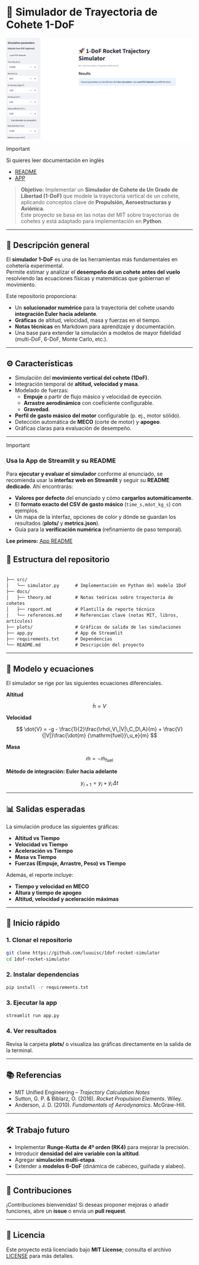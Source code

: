 # 🚀 Simulador de Trayectoria de Cohete 1-DoF

<p align="center">
  <img src="docs/images/app.png" alt="App UI" width="720">
</p>

> [!IMPORTANT]
> Si quieres leer documentación en inglés
> - [README](README.md)
> - [APP](APP.md)

> **Objetivo:** Implementar un **Simulador de Cohete de Un Grado de Libertad (1-DoF)** que modele la trayectoria vertical de un cohete, aplicando conceptos clave de **Propulsión, Aeroestructuras y Aviónica**.  
> Este proyecto se basa en las notas del MIT sobre trayectorias de cohetes y está adaptado para implementación en **Python**.

---

## 📖 Descripción general

El **simulador 1-DoF** es una de las herramientas más fundamentales en cohetería experimental.  
Permite estimar y analizar el **desempeño de un cohete antes del vuelo** resolviendo las ecuaciones físicas y matemáticas que gobiernan el movimiento.

Este repositorio proporciona:
- Un **solucionador numérico** para la trayectoria del cohete usando **integración Euler hacia adelante**.
- **Gráficas** de altitud, velocidad, masa y fuerzas en el tiempo.
- **Notas técnicas** en Markdown para aprendizaje y documentación.
- Una base para extender la simulación a modelos de mayor fidelidad (multi-DoF, 6-DoF, Monte Carlo, etc.).

---

## ⚙️ Características

- Simulación del **movimiento vertical del cohete (1DoF)**.  
- Integración temporal de **altitud, velocidad y masa**.  
- Modelado de fuerzas:
  - **Empuje** a partir de flujo másico y velocidad de eyección.  
  - **Arrastre aerodinámico** con coeficiente configurable.  
  - **Gravedad**.  
- **Perfil de gasto másico del motor** configurable (p. ej., motor sólido).  
- Detección automática de **MECO** (corte de motor) y **apogeo**.  
- Gráficas claras para evaluación de desempeño.  

---

> [!IMPORTANT]
> ### Usa la App de Streamlit y su README
>
> Para **ejecutar y evaluar el simulador** conforme al enunciado, se recomienda usar la **interfaz web en Streamlit** y seguir su **README dedicado**. Ahí encontrarás:
> - **Valores por defecto** del enunciado y cómo **cargarlos automáticamente**.
> - El **formato exacto del CSV de gasto másico** (`time_s,mdot_kg_s`) con ejemplos.
> - Un mapa de la interfaz, opciones de color y dónde se guardan los resultados (**plots/** y **metrics.json**).
> - Guía para la **verificación numérica** (refinamiento de paso temporal).
>
> **Lee primero:** [App README](APP_ES.md)

## 📂 Estructura del repositorio

```

├── src/
│   └── simulator.py      # Implementación en Python del modelo 1DoF
├── docs/
│   ├── theory.md         # Notas teóricas sobre trayectoria de cohetes
│   ├── report.md         # Plantilla de reporte técnico
│   └── references.md     # Referencias clave (notas MIT, libros, artículos)
├── plots/                # Gráficas de salida de las simulaciones
├── app.py                # App de Streamlit
├── requirements.txt      # Dependencias
└── README.md             # Descripción del proyecto

```

---

## 🧮 Modelo y ecuaciones

El simulador se rige por las siguientes ecuaciones diferenciales.

**Altitud**

$$
\dot{h} = V
$$

**Velocidad**

$$
\dot{V} = -g - \frac{1}{2}\frac{\rho\,V\,|V|\,C_D\,A}{m} + \frac{V}{|V|}\frac{\dot{m} {\mathrm{fuel}}\,u_e}{m}
$$

**Masa**

$$
\dot{m} = -\dot{m}_{\mathrm{fuel}}
$$

**Método de integración: Euler hacia adelante**

$$
y_{i+1} = y_i + \dot{y}_i\,\Delta t
$$



---

## 📊 Salidas esperadas

La simulación produce las siguientes gráficas:

- **Altitud vs Tiempo**  
- **Velocidad vs Tiempo**  
- **Aceleración vs Tiempo**  
- **Masa vs Tiempo**  
- **Fuerzas (Empuje, Arrastre, Peso) vs Tiempo**

Además, el reporte incluye:
- **Tiempo y velocidad en MECO**  
- **Altura y tiempo de apogeo**  
- **Altitud, velocidad y aceleración máximas**  

---

## 🚀 Inicio rápido

### 1. Clonar el repositorio
```bash
git clone https://github.com/luuuisc/1dof-rocket-simulator 
cd 1dof-rocket-simulator
````

### 2. Instalar dependencias

```bash
pip install -r requirements.txt
```

### 3. Ejecutar la app

```bash
streamlit run app.py
```

### 4. Ver resultados

Revisa la carpeta **plots/** o visualiza las gráficas directamente en la salida de la terminal.

---

## 📚 Referencias

* MIT Unified Engineering – *Trajectory Calculation Notes*
* Sutton, G. P. & Biblarz, O. (2016). *Rocket Propulsion Elements*. Wiley.
* Anderson, J. D. (2010). *Fundamentals of Aerodynamics*. McGraw-Hill.

---

## 🛠️ Trabajo futuro

* Implementar **Runge-Kutta de 4º orden (RK4)** para mejorar la precisión.
* Introducir **densidad del aire variable con la altitud**.
* Agregar **simulación multi-etapa**.
* Extender a **modelos 6-DoF** (dinámica de cabeceo, guiñada y alabeo).

---

## 🤝 Contribuciones

¡Contribuciones bienvenidas!
Si deseas proponer mejoras o añadir funciones, abre un **issue** o envía un **pull request**.

---

## 📜 Licencia

Este proyecto está licenciado bajo **MIT License**; consulta el archivo [LICENSE](LICENSE) para más detalles.

